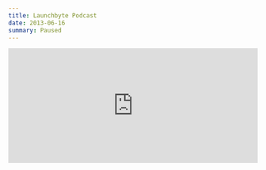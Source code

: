 ```yaml
---
title: Launchbyte Podcast
date: 2013-06-16
summary: Paused
---
```



<iframe src="https://open.spotify.com/embed-podcast/show/5GC9w80BbVGt65Lu04xOjK" width="100%" height="232" frameborder="0" allowtransparency="true" allow="encrypted-media"></iframe>